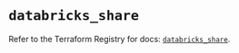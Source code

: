 # `databricks_share`

Refer to the Terraform Registry for docs: [`databricks_share`](https://registry.terraform.io/providers/databricks/databricks/1.57.0/docs/resources/share).
